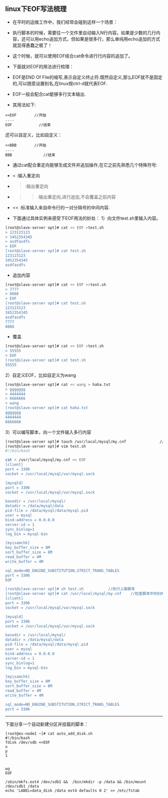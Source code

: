 ##  linux下EOF写法梳理
  
- 在平时的运维工作中，我们经常会碰到这样一个场景：
- 执行脚本的时候，需要往一个文件里自动输入N行内容。如果是少数的几行内容，还可以用echo追加方式，但如果是很多行，那么单纯用echo追加的方式就显得愚蠢之极了！
- 这个时候，就可以使用EOF结合cat命令进行行内容的追加了。

- 下面就对EOF的用法进行梳理：
- EOF是END Of File的缩写,表示自定义终止符.既然自定义,那么EOF就不是固定的,可以随意设置别名,在linux按ctrl-d就代表EOF.
- EOF一般会配合cat能够多行文本输出.
- 其用法如下:
```SH
<<EOF        //开始
....
EOF            //结束
```
还可以自定义，比如自定义：
```SH
<<BBB        //开始
....
BBB              //结束
```

- 通过cat配合重定向能够生成文件并追加操作,在它之前先熟悉几个特殊符号:

- < :输入重定向
- > :输出重定向
- >> :输出重定向,进行追加,不会覆盖之前内容
- << :标准输入来自命令行的一对分隔号的中间内容.

- 下面通过具体实例来感受下EOF用法的妙处：
1）向文件test.sh里输入内容。
```sh
[root@slave-server opt]# cat << EOF >test.sh 
> 123123123
> 3452354345
> asdfasdfs
> EOF
[root@slave-server opt]# cat test.sh 
123123123
3452354345
asdfasdfs
```
- 追加内容
```sh
[root@slave-server opt]# cat << EOF >>test.sh 
> 7777
> 8888
> EOF
[root@slave-server opt]# cat test.sh 
123123123
3452354345
asdfasdfs
7777
8888
```
- 覆盖
```sh
[root@slave-server opt]# cat << EOF >test.sh
> 55555
> EOF
[root@slave-server opt]# cat test.sh 
55555
```
2）自定义EOF，比如自定义为wang
```sh
[root@slave-server opt]# cat << wang > haha.txt
> ggggggg
> 4444444
> 6666666
> wang
[root@slave-server opt]# cat haha.txt 
ggggggg
4444444
6666666
```
3）可以编写脚本，向一个文件输入多行内容
```sh
[root@slave-server opt]# touch /usr/local/mysql/my.cnf               //文件不提前创建也行，如果不存在，EOF命令中也会自动创建
[root@slave-server opt]# vim test.sh
#!/bin/bash

cat > /usr/local/mysql/my.cnf << EOF                                      //或者cat << EOF > /usr/local/mysql/my.cnf
[client]
port = 3306
socket = /usr/local/mysql/var/mysql.sock

[mysqld]
port = 3306
socket = /usr/local/mysql/var/mysql.sock

basedir = /usr/local/mysql/
datadir = /data/mysql/data
pid-file = /data/mysql/data/mysql.pid
user = mysql
bind-address = 0.0.0.0
server-id = 1
sync_binlog=1
log_bin = mysql-bin

[myisamchk]
key_buffer_size = 8M
sort_buffer_size = 8M
read_buffer = 4M
write_buffer = 4M

sql_mode=NO_ENGINE_SUBSTITUTION,STRICT_TRANS_TABLES 
port = 3306
EOF

[root@slave-server opt]# sh test.sh           //执行上面脚本
[root@slave-server opt]# cat /usr/local/mysql/my.cnf    //检查脚本中的EOF是否写入成功
[client]
port = 3306
socket = /usr/local/mysql/var/mysql.sock

[mysqld]
port = 3306
socket = /usr/local/mysql/var/mysql.sock

basedir = /usr/local/mysql/
datadir = /data/mysql/data
pid-file = /data/mysql/data/mysql.pid
user = mysql
bind-address = 0.0.0.0
server-id = 1
sync_binlog=1
log_bin = mysql-bin

[myisamchk]
key_buffer_size = 8M
sort_buffer_size = 8M
read_buffer = 4M
write_buffer = 4M

sql_mode=NO_ENGINE_SUBSTITUTION,STRICT_TRANS_TABLES 
port = 3306
```
---------------------------------------------------------------------------------
下面分享一个自动新建分区并挂载的脚本：
```
[root@es-node1 ~]# cat auto_add_disk.sh         
#!/bin/bash
fdisk /dev/sdb <<EOF
n
p
1
 
 
wq
EOF
 
/sbin/mkfs.ext4 /dev/sdb1 &&  /bin/mkdir -p /data && /bin/mount /dev/sdb1 /data
echo 'LABEL=data_disk /data ext4 defaults 0 2' >> /etc/fstab
```